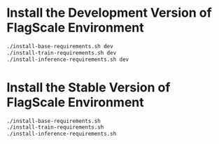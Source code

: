 # Install the Development Version of FlagScale Environment

```bash
./install-base-requirements.sh dev
./install-train-requirements.sh dev
./install-inference-requirements.sh dev
```

# Install the Stable Version of FlagScale Environment

```bash
./install-base-requirements.sh
./install-train-requirements.sh
./install-inference-requirements.sh
```